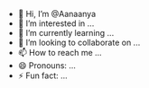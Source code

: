 - 👋 Hi, I’m @Aanaanya
- 👀 I’m interested in ...
- 🌱 I’m currently learning ...
- 💞️ I’m looking to collaborate on ...
- 📫 How to reach me ...
- 😄 Pronouns: ...
- ⚡ Fun fact: ...

<!---
Aanaanya/Aanaanya is a ✨ special ✨ repository because its `README.md` (this file) appears on your GitHub profile.
You can click the Preview link to take a look at your changes.
--->
